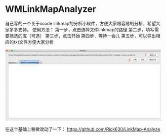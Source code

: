 # WMLinkMapAnalyzer
自己写的一个关于xcode linkmap的分析小软件，方便大家跟容易的分析，希望大家多多支持。
使用方法：
第一步，点击选择文件linkmap的路径
第二步，填写需要筛选的库（可选）
第三步，点击开始
第四步，等待一会儿
第五步，可以导出相应的txt文件方便大家分析


![image](show.png)




在这个基础上稍微改动了一下：
https://github.com/Rick630/LinkMap-Analyze 
